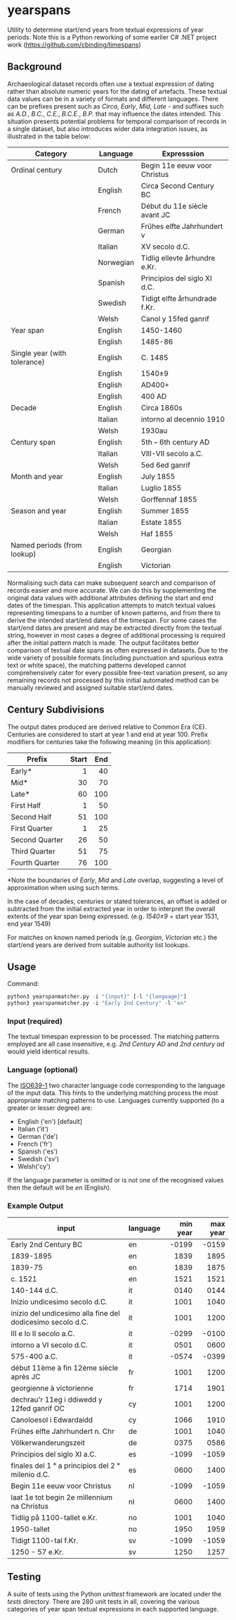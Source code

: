 # yearspans
Utility to determine start/end years from textual expressions of year periods. 
Note this is a Python reworking of some earlier C# .NET project work (https://github.com/cbinding/timespans)

## Background ##
Archaeological dataset records often use a textual expression of dating rather than absolute numeric years for the dating of artefacts. These textual data values can be in a variety of formats and different languages. There can be prefixes present such as _Circa_, _Early_, _Mid_, _Late_ - and suffixes such as _A.D._, _B.C._, _C.E._, _B.C.E._, _B.P._ that may influence the dates intended. This situation presents potential problems for temporal comparison of records in a single dataset, but also introduces wider data integration issues, as illustrated in the table below:

| Category | Language | Expresssion |
|------|----------|-------------|
| Ordinal century | Dutch | Begin 11e eeuw voor Christus |
| | English | Circa Second Century BC |
| | French | Début du 11e siècle avant JC |
| | German | Frühes elfte Jahrhundert v |
| | Italian | XV secolo d.C. |
| | Norwegian | Tidlig ellevte århundre e.Kr. |
| | Spanish | Principios del siglo XI d.C. |
| | Swedish | Tidigt elfte århundrade f.Kr. |
| | Welsh | Canol y 15fed ganrif | 
| Year span | English | 1450-1460 | 
| | English | 1485-86 | 
| Single year (with tolerance) | English | C. 1485 | 
| | English | 1540±9 | 
| | English | AD400+ | 
| | English | 400 AD | 
| Decade | English | Circa 1860s | 
| | Italian | intorno al decennio 1910 | 
| | Welsh | 1930au | 
| Century span | English | 5th – 6th century AD	| 
| | Italian | VIII-VII secolo a.C. | 
| | Welsh | 5ed 6ed ganrif | 
| Month and year | English | July 1855 | 
| | Italian | Luglio 1855 | 
| | Welsh | Gorffennaf 1855 | 
| Season and year | English | Summer 1855 | 
| | Italian | Estate 1855 | 
| | Welsh | Haf 1855 | 
| Named periods (from lookup) | English | Georgian | 
| | English | Victorian | 
		
Normalising such data can make subsequent search and comparison of records easier and more accurate. We can do this by supplementing the original data values with additional attributes defining the start and end dates of the timespan. This application attempts to match textual values representing timespans to a number of known patterns, and from there to derive the intended start/end dates of the timespan. For some cases the start/end dates are present and may be extracted directly from the textual string, however in most cases a degree of additional processing is required after the initial pattern match is made. The output facilitates better comparison of textual date spans as often expressed in datasets. Due to the wide variety of possible formats (including punctuation and spurious extra text or white space), the matching patterns developed cannot comprehensively cater for every possible free-text variation present, so any remaining records not processed by this initial automated method can be manually reviewed and assigned suitable start/end dates.

## Century Subdivisions ##
The output dates produced are derived relative to Common Era (CE). Centuries are considered to start at year 1 and end at year 100. Prefix modifiers for centuries take the following meaning (in this application):

| Prefix | Start |  End  |
|--------|------:|------:|
| Early* | 1 | 40 |
| Mid* | 30 | 70 |
| Late* | 60 | 100 |
| First Half | 1 | 50 |
| Second Half | 51 | 100 |
| First Quarter | 1 | 25 |
| Second Quarter | 26 | 50 |
| Third Quarter | 51 | 75 |
| Fourth Quarter | 76 | 100 |

*Note the boundaries of _Early_, _Mid_ and _Late_ overlap, suggesting a level of approximation when using such terms.

In the case of decades, centuries or stated tolerances, an offset is added or subtracted from the initial extracted year in order to interpret the overall extents of the year span being expressed. (e.g. _1540±9_ = start year 1531, end year 1549)

For matches on known named periods (e.g. _Georgian_, _Victorian_ etc.) the start/end years are derived from suitable authority list lookups. 

## Usage ##
Command: 
```python
python3 yearspanmatcher.py -i "{input}" [-l "{language}"]
python3 yearspanmatcher.py -i "Early 2nd Century" -l "en"
```

### Input (required) ###
The textual timespan expression to be processed. The matching patterns employed are all case insensitive, e.g. _2nd Century AD_ and _2nd century ad_ would yield identical results.

### Language (optional) ###
The [ISO639-1](https://www.iso.org/iso-639-language-codes.html) two character language code corresponding to the language of the input data. This hints to the underlying matching process the most appropriate matching patterns to use. Languages currently supported (to a greater or lesser degree) are:

* English ('en') [default]
* Italian ('it') 
* German ('de')
* French ('fr')
* Spanish ('es')
* Swedish ('sv') 
* Welsh('cy')

If the language parameter is omitted or is not one of the recognised values then the default will be _en_ (English).

### Example Output ###

| input | language | min year | max year |
|-------|----------|---------:|---------:|
| Early 2nd Century BC | en | -0199 | -0159 |
| 1839-1895 | en | 1839 | 1895 |
| 1839-75 | en | 1839 | 1875 |
| c. 1521 | en | 1521 | 1521 |
| 140-144 d.C. | it | 0140 | 0144 |
| Inizio undicesimo secolo d.C. | it | 1001 | 1040 |
| inizio del undicesimo alla fine del dodicesimo secolo d.C. | it | 1001 | 1200 |
| III e lo II secolo a.C. | it | -0299 | -0100 |
| intorno a VI secolo d.C. | it | 0501 | 0600 |
| 575-400 a.C. | it | -0574 | -0399 |
| début 11ème à fin 12ème siècle après JC | fr | 1001 | 1200 |
| georgienne à victorienne | fr | 1714 | 1901 |
| dechrau'r 11eg i ddiwedd y 12fed ganrif OC | cy | 1001 | 1200 |
| Canoloesol i Edwardaidd | cy | 1066 | 1910 |
| Frühes elfte Jahrhundert n. Chr | de | 1001 | 1040 |
| Völkerwanderungszeit | de | 0375 | 0586 |
| Principios del siglo XI a.C. | es | -1099 | -1059 |
| finales del 1 ° a principios del 2 ° milenio d.C. | es | 0600 | 1400 |
| Begin 11e eeuw voor Christus | nl | -1099 | -1059 |
| laat 1e tot begin 2e millennium na Christus | nl | 0600 | 1400 |
| Tidlig på 1100-tallet e.Kr. | no | 1001 | 1040 |
| 1950-tallet | no | 1950 | 1959 |
| Tidigt 1100-tal f.Kr. | sv | -1099 | -1059 |
| 1250 - 57 e.Kr. | sv | 1250 | 1257 |


## Testing ##
A suite of tests using the Python _unittest_ framework are located under the _tests_ directory. There are 280 unit tests in all, covering the various categories of year span textual expressions in each supported language.